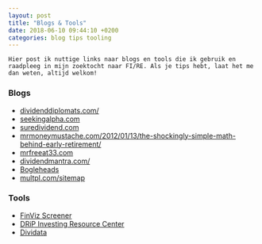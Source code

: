 ```yaml
---
layout: post
title: "Blogs & Tools"
date: 2018-06-10 09:44:10 +0200
categories: blog tips tooling
---
```

`Hier post ik nuttige links naar blogs en tools die ik gebruik en raadpleeg in mijn zoektocht naar FI/RE. Als je tips hebt, laat het me dan weten, altijd welkom!`

### Blogs

* [dividenddiplomats.com/]()
* [seekingalpha.com]()
* [suredividend.com]()
* [mrmoneymustache.com/2012/01/13/the-shockingly-simple-math-behind-early-retirement/]()
* [mrfreeat33.com]()
* [dividendmantra.com/]()
* [Bogleheads](https://www.bogleheads.org/wiki/Main_Page)
* [multpl.com/sitemap]()

### Tools
* [FinViz Screener](finviz.com/screener.ashx)
* [DRiP Investing Resource Center](dripinvesting.org/Tools/Tools.asp)
* [Dividata](dividata.com/ratings) 